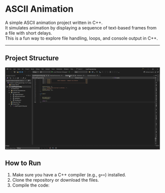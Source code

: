 ﻿# ASCII Animation

A simple ASCII animation project written in C++.  
It simulates animation by displaying a sequence of text-based frames from a file with short delays.  
This is a fun way to explore file handling, loops, and console output in C++.

---

## Project Structure

<img src="Images/GifExplaneProjectCMD.gif" alt="Gif" width="700"/>


## How to Run

1. Make sure you have a C++ compiler (e.g., `g++`) installed.
2. Clone the repository or download the files.
3. Compile the code:
